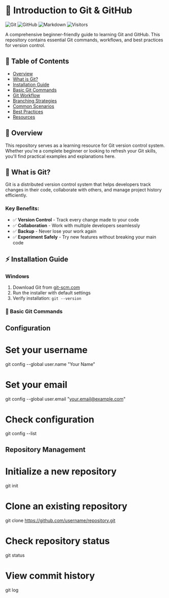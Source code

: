 # 🌱 Introduction to Git & GitHub

![Git](https://img.shields.io/badge/Git-F05032?style=for-the-badge&logo=git&logoColor=white)
![GitHub](https://img.shields.io/badge/GitHub-100000?style=for-the-badge&logo=github&logoColor=white)
![Markdown](https://img.shields.io/badge/Markdown-000000?style=for-the-badge&logo=markdown&logoColor=white)
![Visitors](https://komarev.com/ghpvc/?username=MrZollo&repo=introduce-to-git&label=REPO%20VISITS&color=blueviolet&style=for-the-badge)

A comprehensive beginner-friendly guide to learning Git and GitHub. This repository contains essential Git commands, workflows, and best practices for version control.

## 📖 Table of Contents

- [Overview](#-overview)
- [What is Git?](#-what-is-git)
- [Installation Guide](#-installation-guide)
- [Basic Git Commands](#-basic-git-commands)
- [Git Workflow](#-git-workflow)
- [Branching Strategies](#-branching-strategies)
- [Common Scenarios](#-common-scenarios)
- [Best Practices](#-best-practices)
- [Resources](#-resources)

## 🎯 Overview

This repository serves as a learning resource for Git version control system. Whether you're a complete beginner or looking to refresh your Git skills, you'll find practical examples and explanations here.

## 🤔 What is Git?

Git is a distributed version control system that helps developers track changes in their code, collaborate with others, and manage project history efficiently.

### Key Benefits:
- ✅ **Version Control** - Track every change made to your code
- ✅ **Collaboration** - Work with multiple developers seamlessly
- ✅ **Backup** - Never lose your work again
- ✅ **Experiment Safely** - Try new features without breaking your main code

## ⚡ Installation Guide

### Windows
1. Download Git from [git-scm.com](https://git-scm.com/)
2. Run the installer with default settings
3. Verify installation: `git --version`

### 🔧 Basic Git Commands
## Configuration
# Set your username
git config --global user.name "Your Name"

# Set your email
git config --global user.email "your.email@example.com"

# Check configuration
git config --list

## Repository Management
# Initialize a new repository
git init

# Clone an existing repository
git clone https://github.com/username/repository.git

# Check repository status
git status

# View commit history
git log
